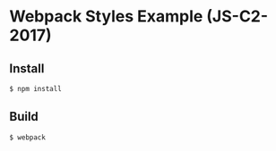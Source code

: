 # Webpack Styles Example (JS-C2-2017)

## Install

```bash
$ npm install
```


## Build

```bash
$ webpack
```
